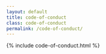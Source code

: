 ```yaml
---
layout: default
title: code-of-conduct
class: code-of-conduct
permalink: /code-of-conduct/
---
```


{% include code-of-conduct.html %}
